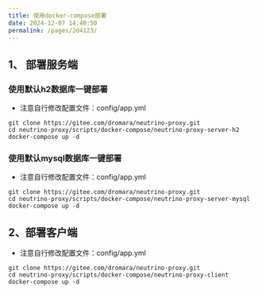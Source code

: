```yaml
---
title: 使用docker-compose部署
date: 2024-12-07 14:40:50
permalink: /pages/2d4123/
---
```


## 1、 部署服务端
### 使用默认h2数据库一键部署
- 注意自行修改配置文件：config/app.yml
```shell
git clone https://gitee.com/dromara/neutrino-proxy.git
cd neutrino-proxy/scripts/docker-compose/neutrino-proxy-server-h2
docker-compose up -d
```

### 使用默认mysql数据库一键部署
- 注意自行修改配置文件：config/app.yml
```shell
git clone https://gitee.com/dromara/neutrino-proxy.git
cd neutrino-proxy/scripts/docker-compose/neutrino-proxy-server-mysql
docker-compose up -d
```

## 2、部署客户端
- 注意自行修改配置文件：config/app.yml
```shell
git clone https://gitee.com/dromara/neutrino-proxy.git
cd neutrino-proxy/scripts/docker-compose/neutrino-proxy-client
docker-compose up -d
```
